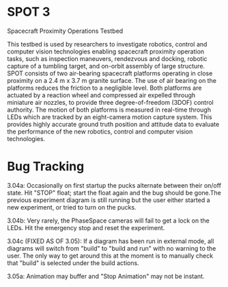 # SPOT 3
Spacecraft Proximity Operations Testbed

This testbed is used by researchers to investigate robotics, control and computer vision technologies enabling spacecraft proximity operation tasks, such as inspection maneuvers, rendezvous and docking, robotic capture of a tumbling target, and on-orbit assembly of large structure. SPOT consists of two air-bearing spacecraft platforms operating in close proximity on a 2.4 m x 3.7 m granite surface. The use of air bearing on the platforms reduces the friction to a negligible level. Both platforms are actuated by a reaction wheel and compressed air expelled through miniature air nozzles, to provide three degree-of-freedom (3DOF) control authority. The motion of both platforms is measured in real-time through LEDs which are tracked by an eight-camera motion capture system. This provides highly accurate ground truth position and attitude data to evaluate the performance of the new robotics, control and computer vision technologies.

# Bug Tracking
3.04a: Occasionally on first startup the pucks alternate between their on/off state. Hit "STOP" float; start the float again and the bug should be gone.The previous experiment diagram is still running but the user either started a new experiment, or tried to turn on the pucks.

3.04b: Very rarely, the PhaseSpace cameras will fail to get a lock on the LEDs. Hit the emergency stop and reset the experiment.

3.04c (FIXED AS OF 3.05): If a diagram has been run in external mode, all diagrams will switch from "build" to "build and run" with no warning to the user. The only way to get around this at the moment is to manually check that "build" is selected under the build actions.

3.05a: Animation may buffer and "Stop Animation" may not be instant.

